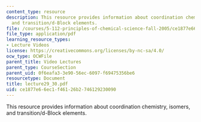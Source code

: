 ```yaml
---
content_type: resource
description: This resource provides information about coordination chemistry, isomers,
  and transition/d-Block elements.
file: /courses/5-112-principles-of-chemical-science-fall-2005/ce1877e66ec1f46126b2746129230090_lecture29_30.pdf
file_type: application/pdf
learning_resource_types:
- Lecture Videos
license: https://creativecommons.org/licenses/by-nc-sa/4.0/
ocw_type: OCWFile
parent_title: Video Lectures
parent_type: CourseSection
parent_uid: 0f6eafa3-3e90-56ec-6097-f69475356be6
resourcetype: Document
title: lecture29_30.pdf
uid: ce1877e6-6ec1-f461-26b2-746129230090
---
```

This resource provides information about coordination chemistry, isomers, and transition/d-Block elements.